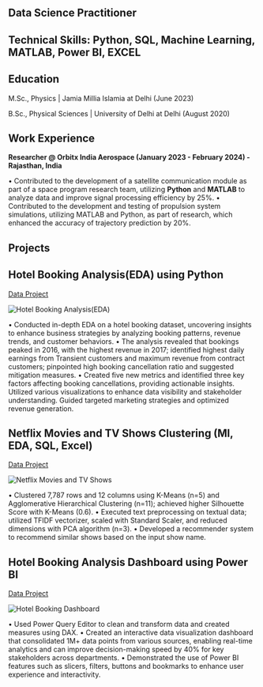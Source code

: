 ## Data Science Practitioner
## Technical Skills: Python, SQL, Machine Learning, MATLAB, Power BI, EXCEL 
## Education
M.Sc., Physics | Jamia Millia Islamia at Delhi (June 2023)

B.Sc., Physical Sciences | University of Delhi at Delhi (August 2020)

## Work Experience
**Researcher @ Orbitx India Aerospace (January 2023 - February 2024) - Rajasthan, India**

• Contributed to the development of a satellite communication module as part of a space program research team, utilizing **Python** and **MATLAB** to analyze data and improve signal processing efficiency by 25%.
• Contributed to the development and testing of propulsion system simulations, utilizing MATLAB and Python, as part of research, which enhanced the accuracy of trajectory prediction by 20%.

## Projects
## Hotel Booking Analysis(EDA) using Python

[Data Project](https://github.com/AbhishekTyagi21/EDA-on-Hotel-Booking-Analysis--using-Python)

![Hotel Booking Analysis(EDA)](https://raw.githubusercontent.com/AbhishekTyagi21/portfolio/main/be033539-8850-4fa1-bba4-2022398c77a7.png)

• Conducted in-depth EDA on a hotel booking dataset, uncovering insights to enhance business strategies by analyzing booking patterns, revenue trends, and customer behaviors.
• The analysis revealed that bookings peaked in 2016, with the highest revenue in 2017; identified highest daily earnings from Transient customers and maximum revenue from contract customers; pinpointed high booking cancellation ratio and suggested mitigation measures.
• Created five new metrics and identified three key factors affecting booking cancellations, providing actionable insights. Utilized various visualizations to enhance data visibility and stakeholder understanding. Guided targeted marketing strategies and optimized revenue generation.

## Netflix Movies and TV Shows Clustering (Ml, EDA, SQL, Excel)

[Data Project](https://github.com/AbhishekTyagi21/NETFLIX-MOVIES-AND-TV-SHOWS-CLUSTERING)

![Netflix Movies and TV Shows]((https://raw.githubusercontent.com/AbhishekTyagi21/portfolio/main/sddefault.jpg))

• Clustered 7,787 rows and 12 columns using K-Means (n=5) and Agglomerative Hierarchical Clustering (n=11); achieved higher 
Silhouette Score with K-Means (0.6).
• Executed text preprocessing on textual data; utilized TFIDF vectorizer, scaled with Standard Scaler, and reduced dimensions with PCA algorithm (n=3).
• Developed a recommender system to recommend similar shows based on the input show name.

## Hotel Booking Analysis Dashboard using Power BI

[Data Project](https://app.powerbi.com/view?r=eyJrIjoiYzE0NjBlNDQtOWJiOS00Yjk0LTk2N2QtYTRjNTA2MDNmYzBiIiwidCI6ImE3OGQ1M2IzLTNiMGYtNDIzMy1iMGYyLTRkYjhlNGJkMWQ4MCJ9&pageName=ReportSection)

![Hotel Booking Dashboard](https://raw.githubusercontent.com/AbhishekTyagi21/portfolio/main/332449351-26c439fc-85db-4bae-aa2d-5da5cd0e469a.png)

• Used Power Query Editor to clean and transform data and created measures using DAX.
• Created an interactive data visualization dashboard that consolidated 1M+ data points from various sources, enabling real-time analytics and can improve decision-making speed by 40% for key stakeholders across departments.
• Demonstrated the use of Power BI features such as slicers, filters, buttons and bookmarks to enhance user experience and interactivity.
















